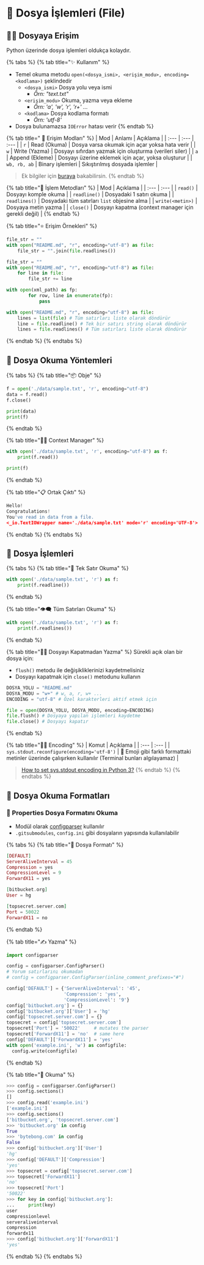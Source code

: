 # 📂 Dosya İşlemleri \(File\)

## 👮‍♂️ Dosyaya Erişim

Python üzerinde dosya işlemleri oldukça kolaydır.

{% tabs %}
{% tab title="✨ Kullanım" %}
* Temel okuma metodu `open(<dosya_ismi>, <erişim_modu>, encoding=<kodlama>)` şeklindedir
  * `<dosya_ismi>` Dosya yolu veya ismi
    * _Örn: "text.txt"_
  * `<erişim_modu>` Okuma, yazma veya ekleme
    * _Örn: 'a', 'w', 'r', 'r+' ..._
  * `<kodlama>` Dosya kodlama formatı
    * _Örn: 'utf-8'_
* Dosya bulunamazsa `IOError` hatası verir
{% endtab %}

{% tab title=" 💎 Erişim Modları" %}
| Mod | Anlamı | Açıklama |
| :--- | :--- | :--- |
| `r` | Read \(Okuma\) | Dosya varsa okumak için açar yoksa hata verir |
| `w` | Write \(Yazma\) | Dosyayı sıfırdan yazmak için oluşturma \(verileri siler\) |
| `a` | Append \(Ekleme\) | Dosyayı üzerine eklemek için açar, yoksa oluşturur |
| `wb, rb, ab` | Binary işlemleri | Sıkıştırılmış dosyada işlemler |

> Ek bilgiler için [buraya](https://stackoverflow.com/a/1466036/9770490) bakabilirsin.
{% endtab %}

{% tab title="💠 İşlem Metodları" %}
| Mod | Açıklama |
| :--- | :--- |
| `read()` | Dosyayı komple okuma |
| `readline()` | Dosyadaki 1 satırı okuma |
| `readlines()` | Dosyadaki tüm satırları `list` objesine alma |
| `write(<metin>)` | Dosyaya metin yazma |
| `close()` | Dosyayı kapatma \(context manager için gerekli değil\) |
{% endtab %}

{% tab title="⭐ Erişim Örnekleri" %}
```python
file_str = ""
with open("README.md", "r", encoding="utf-8") as file:
    file_str = "".join(file.readlines())
```

```python
file_str = ""
with open("README.md", "r", encoding="utf-8") as file:
    for line in file:
        file_str += line
```

```python
with open(xml_path) as fp:
        for row, line in enumerate(fp):
            pass
```

```python
with open("README.md", "r", encoding="utf-8") as file:
    lines = list(file) # Tüm satırları liste olarak döndürür
    line = file.readline() # Tek bir satırı string olarak döndürür
    lines = file.readlines() # Tüm satırları liste olarak döndürür
```
{% endtab %}
{% endtabs %}

## 👀 Dosya Okuma Yöntemleri

{% tabs %}
{% tab title="📦 Obje" %}
```python
f = open('./data/sample.txt', 'r', encoding="utf-8")
data = f.read()
f.close()

print(data)
print(f)
```
{% endtab %}

{% tab title="👨‍💼 Context Manager" %}
```python
with open('./data/sample.txt', 'r', encoding="utf-8") as f:
    print(f.read())

print(f)
```
{% endtab %}

{% tab title="📋 Ortak Çıktı" %}
```python
Hello!
Congratulations!
You've read in data from a file.
<_io.TextIOWrapper name='./data/sample.txt' mode='r' encoding='UTF-8'>
```
{% endtab %}
{% endtabs %}

## 💠 Dosya İşlemleri

{% tabs %}
{% tab title="🎈 Tek Satır Okuma" %}
```python
with open('./data/sample.txt', 'r') as f:
    print(f.readline())
```
{% endtab %}

{% tab title="👁‍🗨 Tüm Satırları Okuma" %}
```python
with open('./data/sample.txt', 'r') as f:
    print(f.readlines())
```
{% endtab %}

{% tab title="🤸‍♂️ Dosyayı Kapatmadan Yazma" %}
Sürekli açık olan bir dosya için:

* `flush()` metodu ile değişikliklerinizi kaydetmelisiniz
* Dosyayı kapatmak için `close()` metodunu kullanın

```python
DOSYA_YOLU = "README.md"
DOSYA_MODU = "w+" # w, a, r, w+ ...
ENCODING = "utf-8" # Özel karakterleri aktif etmek için

file = open(DOSYA_YOLU, DOSYA_MODU, encoding=ENCODING)
file.flush() # Dosyaya yapılan işlemleri kaydetme
file.close() # Dosyayı kapatır
```
{% endtab %}

{% tab title="👨‍💻 Encoding" %}
| Komut | Açıklama |
| :--- | :--- |
| `sys.stdout.reconfigure(encoding='utf-8')` | 🚀 Emoji gibi farklı formattaki metinler üzerinde çalışırken kullanılır \(Terminal bunları algılayamaz\) |

> [How to set sys.stdout encoding in Python 3?](https://stackoverflow.com/a/52372390/9770490)
{% endtab %}
{% endtabs %}

## 🚩 Dosya Okuma Formatları

### 🔨 Properties Dosya Formatını Okuma

* Modül olarak [configparser](https://docs.python.org/3/library/configparser.html) kullanılır
* `.gitsubmodules`, `config.ini` gibi dosyaların yapısında kullanılabilir

{% tabs %}
{% tab title="📑 Dosya Formatı" %}
```elixir
[DEFAULT]
ServerAliveInterval = 45
Compression = yes
CompressionLevel = 9
ForwardX11 = yes

[bitbucket.org]
User = hg

[topsecret.server.com]
Port = 50022
ForwardX11 = no
```
{% endtab %}

{% tab title="✍ Yazma" %}
```python
import configparser

config = configparser.ConfigParser()
# Yorum satırlarını okumadan
# config = configparser.ConfigParser(inline_comment_prefixes="#")

config['DEFAULT'] = {'ServerAliveInterval': '45',
                     'Compression': 'yes',
                     'CompressionLevel': '9'}
config['bitbucket.org'] = {}
config['bitbucket.org']['User'] = 'hg'
config['topsecret.server.com'] = {}
topsecret = config['topsecret.server.com']
topsecret['Port'] = '50022'     # mutates the parser
topsecret['ForwardX11'] = 'no'  # same here
config['DEFAULT']['ForwardX11'] = 'yes'
with open('example.ini', 'w') as configfile:
  config.write(configfile)
```
{% endtab %}

{% tab title="👀 Okuma" %}
```python
>>> config = configparser.ConfigParser()
>>> config.sections()
[]
>>> config.read('example.ini')
['example.ini']
>>> config.sections()
['bitbucket.org', 'topsecret.server.com']
>>> 'bitbucket.org' in config
True
>>> 'bytebong.com' in config
False
>>> config['bitbucket.org']['User']
'hg'
>>> config['DEFAULT']['Compression']
'yes'
>>> topsecret = config['topsecret.server.com']
>>> topsecret['ForwardX11']
'no'
>>> topsecret['Port']
'50022'
>>> for key in config['bitbucket.org']:  
...     print(key)
user
compressionlevel
serveraliveinterval
compression
forwardx11
>>> config['bitbucket.org']['ForwardX11']
'yes'
```
{% endtab %}
{% endtabs %}

